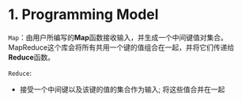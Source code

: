 # 1. Programming Model

`Map`：由用户所编写的**Map**函数接收输入，并生成一个中间键值对集合。MapReduce这个库会将所有共用一个键的值组合在一起，并将它们传递给**Reduce**函数。

`Reduce`:

- 接受一个中间键以及该键的值的集合作为输入; 将这些值合并在一起

